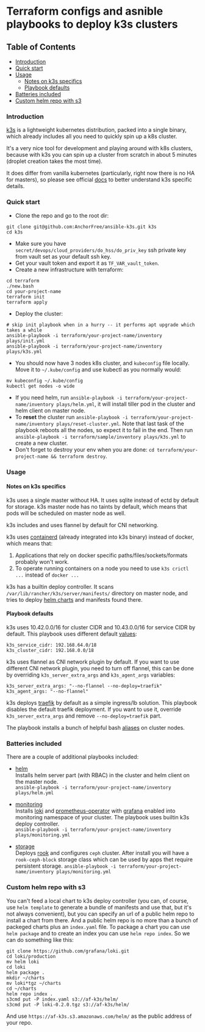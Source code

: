 Terraform configs and asnible playbooks to deploy k3s clusters
==============================================================

Table of Contents
-----------------
* [Introduction](#introduction)
* [Quick start](#quick-start)
* [Usage](#usage)
    * [Notes on k3s specifics](#notes-on-k3s-specifics)
    * [Playbook defaults](#playbook-defaults)
* [Batteries included](#batteries-included)
* [Custom helm repo with s3](#custom-helm-repo-with-s3)

### Introduction

[k3s](https://k3s.io/) is a lightweight kubernetes distribution, packed into a single
binary, which already includes all you need to quickly spin up a k8s cluster.

It's a very nice tool for development and playing around with k8s clusters, because with k3s
you can spin up a cluster from scratch in about 5 minutes (droplet creation takes the most time).

It does differ from vanilla kubernetes (particularly, right now there is no HA for masters),
so please see official [docs](https://github.com/rancher/k3s/blob/master/README.md) to better
understand k3s specific details.

### Quick start

* Clone the repo and go to the root dir:
```
git clone git@github.com:AnchorFree/ansible-k3s.git k3s 
cd k3s
```
* Make sure you have `secret/devops/cloud_providers/do_hss/do_priv_key` ssh private key from vault set as your default ssh key.
* Get your vault token and export it as `TF_VAR_vault_token`.
* Create a new infrastructure with terraform: 
```
cd terraform 
./new.bash 
cd your-project-name 
terraform init 
terraform apply
```
* Deploy the cluster: 
```
# skip init playbook when in a hurry -- it performs apt upgrade which takes a while
ansible-playbook -i terraform/your-project-name/inventory plays/init.yml
ansible-playbook -i terraform/your-project-name/inventory plays/k3s.yml
```
* You should now have 3 nodes k8s cluster, and `kubeconfig` file locally. Move it to `~/.kube/config` and
use kubectl as you normally would: 
```
mv kubeconfig ~/.kube/config
kubectl get nodes -o wide
``` 
* If you need helm, run `ansible-playbook -i terraform/your-project-name/inventory plays/helm.yml`, it will install tiller pod in the cluster
and helm client on master node.
* To **reset** the cluster run `ansible-playbook -i terraform/your-project-name/inventory plays/reset-cluster.yml`. Note that last task of the playbook reboots
all the nodes, so expect it to fail in the end. Then run `ansible-playbook -i terraform/sample/inventory plays/k3s.yml` to 
create a new cluster.
* Don't forget to destroy your env when you are done: `cd terraform/your-project-name && terraform destroy`.

### Usage

#### Notes on k3s specifics

k3s uses a single master without HA. It uses sqlite instead of ectd by default for storage.
k3s master node has no taints by default, which means that pods will be scheduled on master node as well.

k3s includes and uses flannel by default for CNI networking. 

k3s uses [containerd](https://containerd.io/) (already integrated into k3s binary) instead of docker, which means that:
1. Applications that rely on docker specific paths/files/sockets/formats probably won't work.
1. To operate running containers on a node you need to use `k3s crictl ...` instead of `docker ...`

k3s has a builtin deploy controller. It scans `/var/lib/rancher/k3s/server/manifests/` directory on master node,
and tries to deploy [helm charts](roles/k3s/deploy/files/prometheus-operator.yaml) and manifests found
there. 

#### Playbook defaults

k3s uses 10.42.0.0/16 for cluster CIDR and 10.43.0.0/16 for service CIDR by default.
This playbook uses different default [values](roles/k3s/master/defaults/main.yml):
```
k3s_service_cidr: 192.168.64.0/18
k3s_cluster_cidr: 192.168.0.0/18
```

k3s uses flannel as CNI network plugin by default. If you want to use different CNI network plugin,
you need to turn off flannel, this can be done by overriding `k3s_server_extra_args` and `k3s_agent_args` variables:
```
k3s_server_extra_args: "--no-flannel --no-deploy=traefik"
k3s_agent_args: "--no-flannel"
```

k3s deploys [traefik](https://github.com/containous/traefik) by default as a simple ingress/lb solution.
This playbook disables the default traefik deployment. If you want to use it, override `k3s_server_extra_args` and remove
`--no-deploy=traefik` part.

The playbook installs a bunch of helpful bash [aliases](roles/aliases/files/kubeadm.sh) on cluster nodes.

### Batteries included

There are a couple of additional playbooks included:

* [helm](plays/helm.yml)  
Installs helm server part (with RBAC) in the cluster and helm client on the master node.  
`ansible-playbook -i terraform/your-project-name/inventory plays/helm.yml`

* [monitoring](plays/monitoring.yml)  
Installs [loki](https://github.com/grafana/loki) and [prometheus-operator](https://github.com/helm/charts/tree/master/stable/prometheus-operator)
with [grafana](https://github.com/helm/charts/tree/master/stable/grafana) enabled into monitoring namespace of your cluster. The playbook uses builtin k3s deploy controller.  
`ansible-playbook -i terraform/your-project-name/inventory plays/monitoring.yml`

* [storage](plays/storage.yml)  
Deploys [rook](https://rook.io) and configures `ceph` cluster. After install you will have a `rook-ceph-block` storage class which
can be used by apps thet require persistent storage.
`ansible-playbook -i terraform/your-project-name/inventory plays/monitoring.yml`

### Custom helm repo with s3 

You can't feed a local chart to k3s deploy controller (you can, of course, use `helm template` to generate a bundle of manifests and use that, but it's not always convenient), but you can specify an url of a public helm repo to install a chart from there. And a public helm repo is no more than a bunch of packeged charts plus an `index.yaml` file. To package a chart you can use `helm package` and to create an index you can use `helm repo index`. So we can do something like this:

```
git clone https://github.com/grafana/loki.git
cd loki/production
mv helm loki
cd loki
helm package .
mkdir ~/charts
mv loki*tgz ~/charts
cd ~/charts
helm repo index .
s3cmd put -P index.yaml s3://af-k3s/helm/
s3cmd put -P loki-0.2.0.tgz s3://af-k3s/helm/
```

And use `https://af-k3s.s3.amazonaws.com/helm/` as the public address of your repo. 

